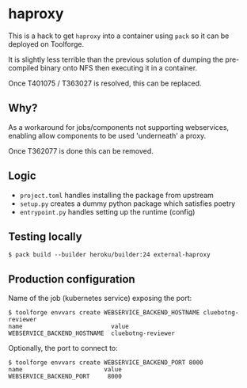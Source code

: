 # haproxy

This is a hack to get `haproxy` into a container using `pack` so it can be deployed on Toolforge.

It is slightly less terrible than the previous solution of dumping the pre-compiled binary onto NFS then executing it in a container.

Once T401075 / T363027 is resolved, this can be replaced.

## Why?

As a workaround for jobs/components not supporting webservices, enabling allow components to be used 'underneath' a proxy.

Once T362077 is done this can be removed.

## Logic
* `project.toml` handles installing the package from upstream
* `setup.py` creates a dummy python package which satisfies poetry
* `entrypoint.py` handles setting up the runtime (config)

## Testing locally
```
$ pack build --builder heroku/builder:24 external-haproxy
```

## Production configuration
Name of the job (kubernetes service) exposing the port:
```
$ toolforge envvars create WEBSERVICE_BACKEND_HOSTNAME cluebotng-reviewer
name                         value
WEBSERVICE_BACKEND_HOSTNAME  cluebotng-reviewer
```

Optionally, the port to connect to:
```
$ toolforge envvars create WEBSERVICE_BACKEND_PORT 8000
name                       value
WEBSERVICE_BACKEND_PORT     8000
```
